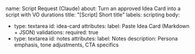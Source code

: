 name: Script Request (Claude)
about: Turn an approved Idea Card into a script with VO durations
title: "[Script] Short title"
labels: scripting
body:
  - type: textarea
    id: idea-card
    attributes:
      label: Paste Idea Card (Markdown + JSON)
    validations:
      required: true
  - type: textarea
    id: notes
    attributes:
      label: Notes
      description: Persona emphasis, tone adjustments, CTA specifics

